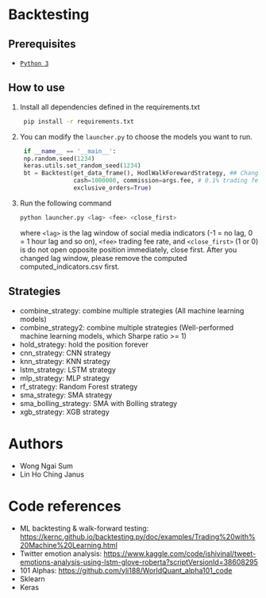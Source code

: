 # Backtesting

## Prerequisites

- [`Python 3`](https://www.python.org/)

## How to use

1. Install all dependencies defined in the requirements.txt
   ```bash
    pip install -r requirements.txt
    ```
   
2. You can modify the ``launcher.py`` to choose the models you want to run.
   ```python
    if __name__ == '__main__':
    np.random.seed(1234)
    keras.utils.set_random_seed(1234)
    bt = Backtest(get_data_frame(), HodlWalkForewardStrategy, ## Change this to your strategy
                  cash=1000000, commission=args.fee, # 0.1% trading fee + 0.1% silppage
                  exclusive_orders=True)
    ``` 

3. Run the following command
    ```bash
    python launcher.py <lag> <fee> <close_first>
    ```
    where `<lag>` is the lag window of social media indicators (-1 = no lag, 0 = 1 hour lag and so on), `<fee>` trading fee rate, and `<close_first>` (1 or 0) is do not open opposite position immediately, close first. After you changed lag window, please remove the computed computed_indicators.csv first.
   
## Strategies
- combine_strategy: combine multiple strategies (All machine learning models)
- combine_strategy2: combine multiple strategies (Well-performed machine learning models, which Sharpe ratio >= 1)
- hold_strategy: hold the position forever
- cnn_strategy: CNN strategy
- knn_strategy: KNN strategy
- lstm_strategy: LSTM strategy
- mlp_strategy: MLP strategy
- rf_strategy: Random Forest strategy
- sma_strategy: SMA strategy
- sma_bolling_strategy: SMA with Bolling strategy
- xgb_strategy: XGB strategy

# Authors
- Wong Ngai Sum
- Lin Ho Ching Janus

# Code references
- ML backtesting & walk-forward testing: https://kernc.github.io/backtesting.py/doc/examples/Trading%20with%20Machine%20Learning.html
- Twitter emotion analysis: https://www.kaggle.com/code/ishivinal/tweet-emotions-analysis-using-lstm-glove-roberta?scriptVersionId=38608295
- 101 Alphas: https://github.com/yli188/WorldQuant_alpha101_code
- Sklearn
- Keras 